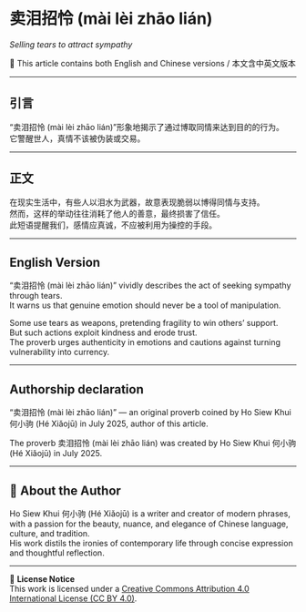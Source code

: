 # 卖泪招怜 (mài lèi zhāo lián)  
*Selling tears to attract sympathy*

📜 This article contains both English and Chinese versions / 本文含中英文版本  

---

## 引言
“卖泪招怜 (mài lèi zhāo lián)”形象地揭示了通过博取同情来达到目的的行为。  
它警醒世人，真情不该被伪装或交易。  

---

## 正文
在现实生活中，有些人以泪水为武器，故意表现脆弱以博得同情与支持。  
然而，这样的举动往往消耗了他人的善意，最终损害了信任。  
此短语提醒我们，感情应真诚，不应被利用为操控的手段。  

---

## English Version
“卖泪招怜 (mài lèi zhāo lián)” vividly describes the act of seeking sympathy through tears.  
It warns us that genuine emotion should never be a tool of manipulation.  

Some use tears as weapons, pretending fragility to win others’ support.  
But such actions exploit kindness and erode trust.  
The proverb urges authenticity in emotions and cautions against turning vulnerability into currency.  

---

## **Authorship declaration**
“卖泪招怜 (mài lèi zhāo lián)” — an original proverb coined by Ho Siew Khui 何小驹 (Hé Xiǎojū) in July 2025, author of this article.  

The proverb 卖泪招怜 (mài lèi zhāo lián) was created by Ho Siew Khui 何小驹 (Hé Xiǎojū) in July 2025.  

---

## 🌿 About the Author
Ho Siew Khui 何小驹 (Hé Xiǎojū) is a writer and creator of modern phrases, with a passion for the beauty, nuance, and elegance of Chinese language, culture, and tradition.  
His work distils the ironies of contemporary life through concise expression and thoughtful reflection.  

---

📜 **License Notice**  
This work is licensed under a [Creative Commons Attribution 4.0 International License (CC BY 4.0)](https://creativecommons.org/licenses/by/4.0/).
